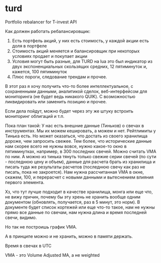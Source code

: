 # turd
Portfolio rebalancer for T-invest API

Как должен работать ребалансировщик:
1. Есть портфель акций, у них есть стоимость, у каждой акции есть доля в портфеле
2. Стоимость акций меняется и балансировщик при некоторых условиях продает и покупает акции
3. Условия могут быть разные, для TURD на lua это был индикатор из двух экспоненциальных скользящих средних, 12 пятиминуток и, кажется, 100 пятиминуток
4. Плюс пороги, следование трендам и прочее.

В этот раз я хочу получить что-то более интеллектуальное, с сохраненными данными, аналитикой сделок, веб-интерфейсом для мониторинга (не будет ведь никакого QUIK).
С возможностью ликвидировать или заменить позицию и прочее.

Если дела пойдут, можно будет через эту же штуку встроить мониторинг облигаций и т.п.

Пока план такой: У нас есть внешние данные (Тиньков) о свечах в инструментах. Мы их можем кешировать, а можем и нет. Рейтлимиты у Тинька есть. Но может оказаться, что достать из своего хранилища дороже, чем запросить свежее. Тем более, что исторические данные нам скорее всего не нужны вовсе, нужно какое-то окно в пятиминутках, например, в 300 последних свечей. Можно считать VMA по ним. А можно из тинька тянуть только свежие серии свечей (по сути - последнюю цену и объем), данные для расчета брать из хранилища и писать туда же результаты расчетов (последнюю свечу как раз не писать, пока не закроется). Нам нужна рассчитанная VMA в окне, скажем, 100, и перерасчет с новыми данными и вытеснением влияния первого элемента.

Хз, что тут лучше подходит в качестве хранилища, монга или еще что, не вижу причин, почему бы эту хрень не хранить вообще одним документом (обновлять, получается, раз в 5 минут, это норм). В документе будет список кортежей или еще что-то такое, нам не нужны прямо все данные по свечам, нам нужна длина и время последней свечи, видимо.

Но так не построишь график VMA.

А в принципе можно и не хранить, можно в памяти держать.

Время в свечах в UTC

VMA - это Volume Adjusted MA, а не weighted